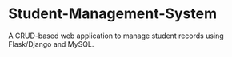 # Student-Management-System
A CRUD-based web application to manage student records using Flask/Django and MySQL.
